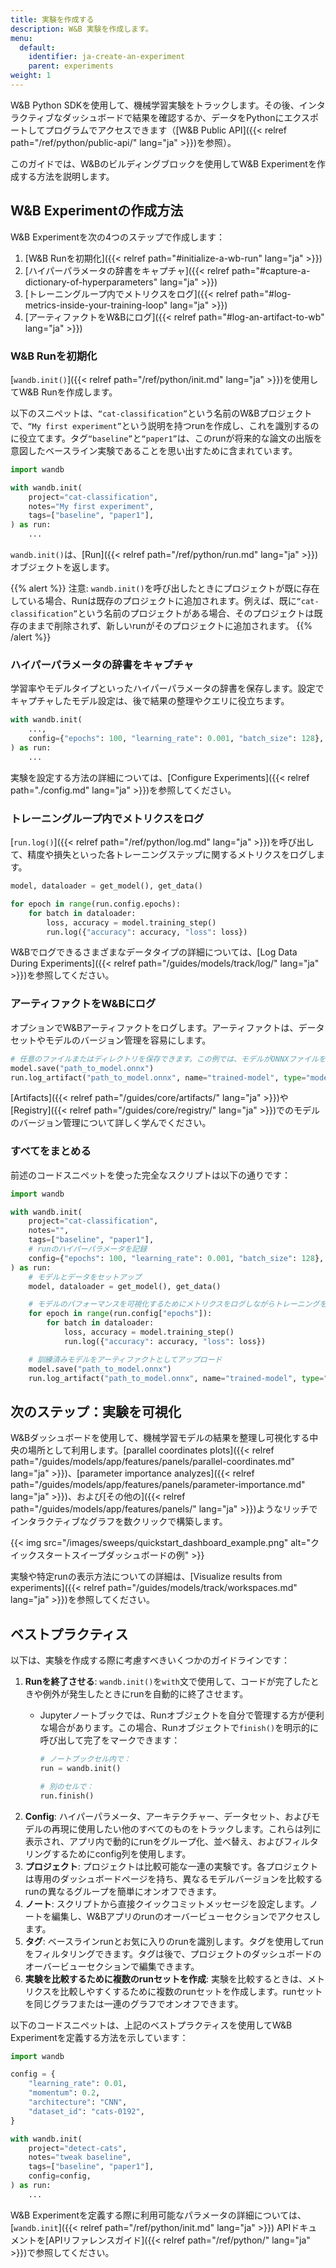 ```yaml
---
title: 実験を作成する
description: W&B 実験を作成します。
menu:
  default:
    identifier: ja-create-an-experiment
    parent: experiments
weight: 1
---
```


W&B Python SDKを使用して、機械学習実験をトラックします。その後、インタラクティブなダッシュボードで結果を確認するか、データをPythonにエクスポートしてプログラムでアクセスできます（[W&B Public API]({{< relref path="/ref/python/public-api/" lang="ja" >}})を参照）。

このガイドでは、W&Bのビルディングブロックを使用してW&B Experimentを作成する方法を説明します。

## W&B Experimentの作成方法

W&B Experimentを次の4つのステップで作成します：

1. [W&B Runを初期化]({{< relref path="#initialize-a-wb-run" lang="ja" >}})
2. [ハイパーパラメータの辞書をキャプチャ]({{< relref path="#capture-a-dictionary-of-hyperparameters" lang="ja" >}})
3. [トレーニングループ内でメトリクスをログ]({{< relref path="#log-metrics-inside-your-training-loop" lang="ja" >}})
4. [アーティファクトをW&Bにログ]({{< relref path="#log-an-artifact-to-wb" lang="ja" >}})

### W&B Runを初期化
[`wandb.init()`]({{< relref path="/ref/python/init.md" lang="ja" >}})を使用してW&B Runを作成します。

以下のスニペットは、`“cat-classification”`という名前のW&Bプロジェクトで、`“My first experiment”`という説明を持つrunを作成し、これを識別するのに役立てます。タグ`“baseline”`と`“paper1”`は、このrunが将来的な論文の出版を意図したベースライン実験であることを思い出すために含まれています。

```python
import wandb

with wandb.init(
    project="cat-classification",
    notes="My first experiment",
    tags=["baseline", "paper1"],
) as run:
    ...
```

`wandb.init()`は、[Run]({{< relref path="/ref/python/run.md" lang="ja" >}})オブジェクトを返します。

{{% alert %}}
注意: `wandb.init()`を呼び出したときにプロジェクトが既に存在している場合、Runは既存のプロジェクトに追加されます。例えば、既に`“cat-classification”`という名前のプロジェクトがある場合、そのプロジェクトは既存のままで削除されず、新しいrunがそのプロジェクトに追加されます。
{{% /alert %}}

### ハイパーパラメータの辞書をキャプチャ
学習率やモデルタイプといったハイパーパラメータの辞書を保存します。設定でキャプチャしたモデル設定は、後で結果の整理やクエリに役立ちます。

```python
with wandb.init(
    ...,
    config={"epochs": 100, "learning_rate": 0.001, "batch_size": 128},
) as run:
    ...
```

実験を設定する方法の詳細については、[Configure Experiments]({{< relref path="./config.md" lang="ja" >}})を参照してください。

### トレーニングループ内でメトリクスをログ
[`run.log()`]({{< relref path="/ref/python/log.md" lang="ja" >}})を呼び出して、精度や損失といった各トレーニングステップに関するメトリクスをログします。

```python
model, dataloader = get_model(), get_data()

for epoch in range(run.config.epochs):
    for batch in dataloader:
        loss, accuracy = model.training_step()
        run.log({"accuracy": accuracy, "loss": loss})
```

W&Bでログできるさまざまなデータタイプの詳細については、[Log Data During Experiments]({{< relref path="/guides/models/track/log/" lang="ja" >}})を参照してください。

### アーティファクトをW&Bにログ
オプションでW&Bアーティファクトをログします。アーティファクトは、データセットやモデルのバージョン管理を容易にします。
```python
# 任意のファイルまたはディレクトリを保存できます。この例では、モデルがONNXファイルを出力するsave()メソッドを持つと仮定しています。
model.save("path_to_model.onnx")
run.log_artifact("path_to_model.onnx", name="trained-model", type="model")
```
[Artifacts]({{< relref path="/guides/core/artifacts/" lang="ja" >}})や[Registry]({{< relref path="/guides/core/registry/" lang="ja" >}})でのモデルのバージョン管理について詳しく学んでください。

### すべてをまとめる
前述のコードスニペットを使った完全なスクリプトは以下の通りです：
```python
import wandb

with wandb.init(
    project="cat-classification",
    notes="",
    tags=["baseline", "paper1"],
    # runのハイパーパラメータを記録
    config={"epochs": 100, "learning_rate": 0.001, "batch_size": 128},
) as run:
    # モデルとデータをセットアップ
    model, dataloader = get_model(), get_data()

    # モデルのパフォーマンスを可視化するためにメトリクスをログしながらトレーニングを実行
    for epoch in range(run.config["epochs"]):
        for batch in dataloader:
            loss, accuracy = model.training_step()
            run.log({"accuracy": accuracy, "loss": loss})

    # 訓練済みモデルをアーティファクトとしてアップロード
    model.save("path_to_model.onnx")
    run.log_artifact("path_to_model.onnx", name="trained-model", type="model")
```

## 次のステップ：実験を可視化
W&Bダッシュボードを使用して、機械学習モデルの結果を整理し可視化する中央の場所として利用します。[parallel coordinates plots]({{< relref path="/guides/models/app/features/panels/parallel-coordinates.md" lang="ja" >}})、[parameter importance analyzes]({{< relref path="/guides/models/app/features/panels/parameter-importance.md" lang="ja" >}})、および[その他の]({{< relref path="/guides/models/app/features/panels/" lang="ja" >}})ようなリッチでインタラクティブなグラフを数クリックで構築します。

{{< img src="/images/sweeps/quickstart_dashboard_example.png" alt="クイックスタートスイープダッシュボードの例" >}}

実験や特定runの表示方法についての詳細は、[Visualize results from experiments]({{< relref path="/guides/models/track/workspaces.md" lang="ja" >}})を参照してください。

## ベストプラクティス
以下は、実験を作成する際に考慮すべきいくつかのガイドラインです：

1. **Runを終了させる**: `wandb.init()`を`with`文で使用して、コードが完了したときや例外が発生したときにrunを自動的に終了させます。
    * Jupyterノートブックでは、Runオブジェクトを自分で管理する方が便利な場合があります。この場合、Runオブジェクトで`finish()`を明示的に呼び出して完了をマークできます：

        ```python
        # ノートブックセル内で：
        run = wandb.init()

        # 別のセルで：
        run.finish()
        ```
2. **Config**: ハイパーパラメータ、アーキテクチャー、データセット、およびモデルの再現に使用したい他のすべてのものをトラックします。これらは列に表示され、アプリ内で動的にrunをグループ化、並べ替え、およびフィルタリングするためにconfig列を使用します。
3. **プロジェクト**: プロジェクトは比較可能な一連の実験です。各プロジェクトは専用のダッシュボードページを持ち、異なるモデルバージョンを比較するrunの異なるグループを簡単にオンオフできます。
4. **ノート**: スクリプトから直接クイックコミットメッセージを設定します。ノートを編集し、W&Bアプリのrunのオーバービューセクションでアクセスします。
5. **タグ**: ベースラインrunとお気に入りのrunを識別します。タグを使用してrunをフィルタリングできます。タグは後で、プロジェクトのダッシュボードのオーバービューセクションで編集できます。
6. **実験を比較するために複数のrunセットを作成**: 実験を比較するときは、メトリクスを比較しやすくするために複数のrunセットを作成します。runセットを同じグラフまたは一連のグラフでオンオフできます。

以下のコードスニペットは、上記のベストプラクティスを使用してW&B Experimentを定義する方法を示しています：

```python
import wandb

config = {
    "learning_rate": 0.01,
    "momentum": 0.2,
    "architecture": "CNN",
    "dataset_id": "cats-0192",
}

with wandb.init(
    project="detect-cats",
    notes="tweak baseline",
    tags=["baseline", "paper1"],
    config=config,
) as run:
    ...
```

W&B Experimentを定義する際に利用可能なパラメータの詳細については、[`wandb.init`]({{< relref path="/ref/python/init.md" lang="ja" >}}) APIドキュメントを[APIリファレンスガイド]({{< relref path="/ref/python/" lang="ja" >}})で参照してください。